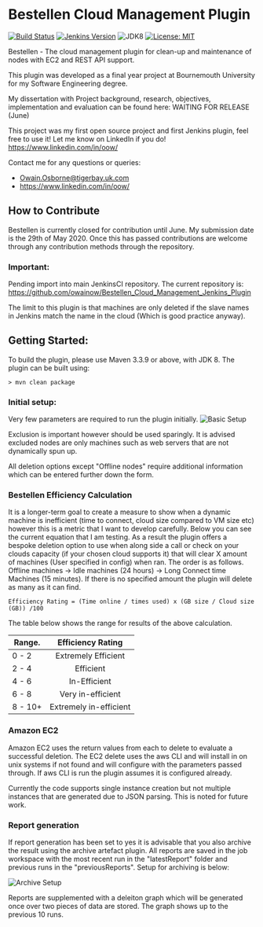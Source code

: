 
# Bestellen Cloud Management Plugin
[![Build Status](https://ci.jenkins.io/job/Plugins/job/veracode-scan-plugin/job/master/badge/icon)](https://ci.jenkins.io/job/Plugins/job/veracode-scan-plugin/job/master/)
[![Jenkins Version](https://img.shields.io/badge/Jenkins-2.20-green.svg?label=min.%20Jenkins)](https://jenkins.io/download/)
![JDK8](https://img.shields.io/badge/jdk-8-yellow.svg?label=min.%20JDK)
[![License: MIT](https://img.shields.io/badge/license-MIT-yellow.svg)](https://opensource.org/licenses/MIT)

Bestellen - The cloud management plugin for clean-up and maintenance of nodes with EC2 and REST API support.

This plugin was developed as a final year project at Bournemouth University for my Software Engineering degree.

My dissertation with Project background, research, objectives, implementation and evaluation can be found here: WAITING FOR RELEASE (June)

This project was my first open source project and first Jenkins plugin, feel free to use it! Let me know on LinkedIn if you do! https://www.linkedin.com/in/oow/

Contact me for any questions or queries:
- Owain.Osborne@tigerbay.uk.com
- https://www.linkedin.com/in/oow/

## How to Contribute
Bestellen is currently closed for contribution until June. My submission date is the 29th of May 2020. Once this has passed contributions are welcome through any contribution methods through the repository. 

### Important:
Pending import into main JenkinsCI repository. The current repository is: https://github.com/owainow/Bestellen_Cloud_Management_Jenkins_Plugin

The limit to this plugin is that machines are only deleted if the slave names in Jenkins match the name in the cloud (Which is good practice anyway).

## Getting Started:
To build the plugin, please use Maven 3.3.9 or above, with JDK 8.
The plugin can be built using:

```console
> mvn clean package
```
### Initial setup:
Very few parameters are required to run the plugin initially. 
![Basic Setup](https://i.ibb.co/Pxdssbh/Screenshot-2020-05-12-at-13-22-31.png)

Exclusion is important however should be used sparingly. It is advised excluded nodes are only machines such as web servers that are not dynamically spun up. 

All deletion options except "Offline nodes" require additional information which can be entered further down the form. 

### Bestellen Efficiency Calculation
It is a longer-term goal to create a measure to show when a dynamic machine is inefficient (time to connect, cloud size compared to VM size etc) however this is a metric that I want to develop carefully. Below you can see the current equation that I am testing. As a result the plugin offers a bespoke deletion option to use when along side a call or check on your clouds capacity (if your chosen cloud supports it) that will clear X amount of machines (User specified in config) when ran. The order is as follows. Offline machines -> Idle machines (24 hours) -> Long Connect time Machines (15 minutes). If there is no specified amount the plugin will delete as many as it can find. 

```
Efficiency Rating = (Time online / times used) x (GB size / Cloud size (GB)) /100
```
The table below shows the range for results of the above calculation.

| Range.        | Efficiency Rating     |
| ------------- |:---------------------:|
| 0 - 2         |  Extremely Efficient  |
| 2 - 4         |  Efficient            |
| 4 - 6         |  In-Efficient         |
| 6 - 8         |  Very in-efficient    |
| 8 - 10+       | Extremely in-efficient|




### Amazon EC2
Amazon EC2 uses the return values from each to delete to evaluate a successful deletion. The EC2 delete uses the aws CLI and will install in on unix systems if not found and will configure with the parameters passed through. If aws CLI is run the plugin assumes it is configured already. 

Currently the code supports single instance creation but not multiple instances that are generated due to JSON parsing. This is noted for future work.

### Report generation
If report generation has been set to yes it is advisable that you also archive the result using the archive artefact plugin. All reports are saved in the job workspace with the most recent run in the "latestReport" folder and previous runs in the "previousReports". Setup for archiving is below:

![Archive Setup](https://i.ibb.co/x7qJXWz/Screenshot-2020-05-12-at-13-39-52.png)

Reports are supplemented with a deleiton graph which will be generated once over two pieces of data are stored. The graph shows up to the previous 10 runs.


